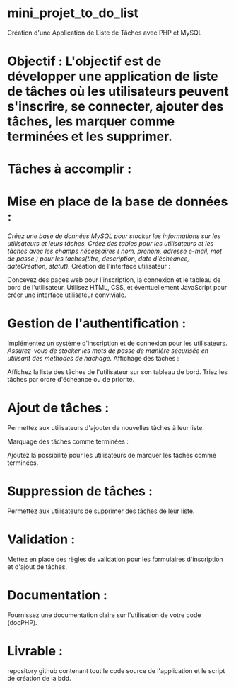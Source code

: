 # mini_projet_to_do_list

Création d'une Application de Liste de Tâches avec PHP et MySQL

# Objectif : L'objectif est de développer une application de liste de tâches où les utilisateurs peuvent s'inscrire, se connecter, ajouter des tâches, les marquer comme terminées et les supprimer.

# Tâches à accomplir :

# Mise en place de la base de données :

*Créez une base de données MySQL pour stocker les informations sur les utilisateurs et leurs tâches.*
*Créez des tables pour les utilisateurs et les tâches avec les champs nécessaires ( nom, prénom, adresse e-mail, mot de passe ) pour les taches(titre, description, date d'échéance, dateCréation, statut).*
Création de l'interface utilisateur :

Concevez des pages web pour l'inscription, la connexion et le tableau de bord de l'utilisateur.
Utilisez HTML, CSS, et éventuellement JavaScript pour créer une interface utilisateur conviviale.

# Gestion de l'authentification :

Implémentez un système d'inscription et de connexion pour les utilisateurs.
*Assurez-vous de stocker les mots de passe de manière sécurisée en utilisant des méthodes de hachage.*
Affichage des tâches :

Affichez la liste des tâches de l'utilisateur sur son tableau de bord.
Triez les tâches par ordre d'échéance ou de priorité.

# Ajout de tâches :

Permettez aux utilisateurs d'ajouter de nouvelles tâches à leur liste.

Marquage des tâches comme terminées :

Ajoutez la possibilité pour les utilisateurs de marquer les tâches comme terminées.

# Suppression de tâches :

Permettez aux utilisateurs de supprimer des tâches de leur liste.

# Validation :

Mettez en place des règles de validation pour les formulaires d'inscription et d'ajout de tâches.


# Documentation :

Fournissez une documentation claire sur l'utilisation de votre code (docPHP).


# Livrable :
repository github contenant tout le code source de l'application et le script de création de la bdd.